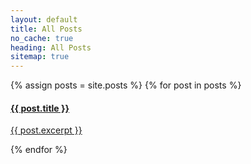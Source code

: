 ```yaml
---
layout: default
title: All Posts
no_cache: true
heading: All Posts
sitemap: true
---
```


<div class="row">
  <div class="list-group">
  {% assign posts = site.posts %}
  {% for post in posts %}
      <a href="{{site.base-url}}{{ post.url }}" class="list-group-item">
        <h4 class="list-group-item-heading">{{ post.title }}</h4>
        <p class="list-group-item-text">{{ post.excerpt }}</p>
      </a>
  {% endfor %}
  </div>
</div>

<div class="row notfound" style="display:none">
  <div class="jumbotron">
    <h1>Sorry!</h1>
    <h2>The material you were searching for can not be found.</h2>
  </div>
</div>

<script src="{{site.base-url}}/js/lib/jquery-1.11.2.js"></script>
<script>
var base-url = {{site.base-url}};
function GetURLParameter(sParam)
{
    var sPageURL = window.location.search.substring(1);
    var sURLVariables = sPageURL.split('&');
    for (var i = 0; i < sURLVariables.length; i++)
    {
        var sParameterName = sURLVariables[i].split('=');
        if (sParameterName[0] == sParam)
        {
            return sParameterName[1];
        }
    }
}

function capitalize(text) {
  if (text)
    return text.substr(0,1).toUpperCase() + text.substr(1);
  else
    return "";
}

$.getJSON( "post_index.json", function( data ) {
  var items = [];
  $.each( data, function( key, val ) {
    items.push('<div class="' + val.category + ' ' + val.tags.join(" ") + ' style="display:none"><a href="' + base-url + val.file + '" class="list-group-item"><h4 class="list-group-item-heading">' + val.title + '</h4><p class="list-group-item-text">' + val.description + '</p></a></div>');
  });

  $(".list-group").html(items.join(""));

  var type = GetURLParameter("type");
  var tag = GetURLParameter("tag");

  var title = capitalize(tag) + " " + capitalize(type) + " Posts";
  $('h1.blog-title small').text(title);
  $('li.active').text(capitalize(type) + " Posts");
  document.title = document.title.replace("Posts", title);

  if (type) {
    if (!tag) {
      $('div[class*=' + type + ']').show();
    } else {
      $('div[class*=' + type + ']').filter('.' + tag).show();
    }
  }
  if ($('div.row div:visible').length === 0) {
    $('div.notfound').show();
  }
});
</script>
